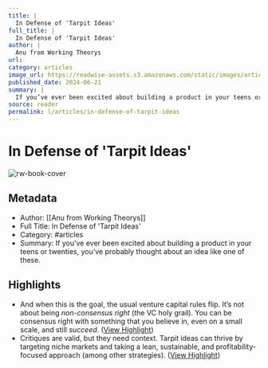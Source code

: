 ```yaml
---
title: |
  In Defense of 'Tarpit Ideas'
full_title: |
  In Defense of 'Tarpit Ideas'
author: |
  Anu from Working Theorys
url: 
category: articles
image_url: https://readwise-assets.s3.amazonaws.com/static/images/article3.5c705a01b476.png
published_date: 2024-06-21
summary: |
  If you’ve ever been excited about building a product in your teens or twenties, you’ve probably thought about an idea like one of these.
source: reader
permalink: l/articles/in-defense-of-tarpit-ideas
---
```

# In Defense of 'Tarpit Ideas'

![rw-book-cover](https://readwise-assets.s3.amazonaws.com/static/images/article3.5c705a01b476.png)

## Metadata
- Author: [[Anu from Working Theorys]]
- Full Title: In Defense of 'Tarpit Ideas'
- Category: #articles
- Summary: If you’ve ever been excited about building a product in your teens or twenties, you’ve probably thought about an idea like one of these.

## Highlights
- And when this is the goal, the usual venture capital rules flip. It’s not about being *non-consensus right* (the VC holy grail). You can be consensus right with something that you believe in, even on a small scale, and still *succeed*. ([View Highlight](https://read.readwise.io/read/01j14tggtxr341y4cm1tak2k5j))
- Critiques are valid, but they need context. Tarpit ideas can thrive by targeting niche markets and taking a lean, sustainable, and profitability-focused approach (among other strategies). ([View Highlight](https://read.readwise.io/read/01j14thpj1bxgsfg9h6xe0z3b3))


